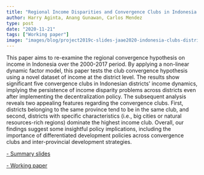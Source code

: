 ```yaml
---
title: "Regional Income Disparities and Convergence Clubs in Indonesia: New District-Level Evidence"
author: Harry Aginta, Anang Gunawan, Carlos Mendez
type: post
date: "2020-11-21"
tags: ["Working paper"]
image: "images/blog/project2019c-slides-jaae2020-indonesia-clubs-districts.jpg"
---
```



This paper aims to re-examine the regional convergence hypothesis on income in Indonesia over the 2000-2017 period. By applying a non-linear dynamic factor model, this paper tests the club convergence hypothesis using a novel dataset of income at the district level. The results show significant five convergence clubs in Indonesian districts' income dynamics, implying the persistence of income disparity problems across districts even after implementing the decentralization policy. The subsequent analysis reveals two appealing features regarding the convergence clubs. First, districts belonging to the same province tend to be in the same club, and second, districts with specific characteristics (i.e., big cities or natural resources-rich regions) dominate the highest income club. Overall, our findings suggest some insightful policy implications, including the importance of differentiated development policies across convergence clubs and inter-provincial development strategies.

[- Summary slides](https://project2019c-slides-jaae2020.netlify.app/)


[- Working paper](https://www.researchgate.net/publication/341562463_Regional_Income_Disparities_and_Convergence_Clubs_in_Indonesia_New_District-Level_Evidence_2000-2017)
